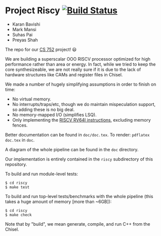 Project Riscy [![Build Status](https://travis-ci.com/mark-i-m/rocketchip.svg?token=z7ydGWURgxF6b4fcVtfN&branch=master)](https://travis-ci.com/mark-i-m/rocketchip)
=============

- Karan Bavishi
- Mark Mansi
- Suhas Pai
- Preyas Shah

The repo for our [CS
752](http://pages.cs.wisc.edu/~karu/courses/cs752/fall2016/wiki/index.php?n=Main.HomePage)
project! :smiley:

We are building a superscalar OOO RISCV processor optimized for high
performance rather than area or energy. In fact, while we tried to keep the
core synthesizeable, we are not really sure if it is due to the lack of
hardware structures like CAMs and register files in Chisel.

We made a number of hugely simplifying assumptions in order to finish on time:
- No virtual memory.
- No interrupts/traps/etc, though we do maintain mispeculation support, so
  adding these is no big deal.
- No memory-mapped I/O (simplifies LSQ).
- Only implementing the [RISCV RV64I
  instructions](https://riscv.org/specifications/), excluding memory fences.

Better documentation can be found in `doc/doc.tex`. To render: `pdflatex
doc.tex` in `doc`.

A diagram of the whole pipeline can be found in the `doc` directory.

Our implementation is entirely contained in the `riscy` subdirectory of this
repository.

To build and run module-level tests:
```
$ cd riscy
$ make test
```

To build and run top-level tests/benchmarks with the whole pipeline (this takes
a huge amount of memory [more than ~6GB]):
```
$ cd riscy
$ make check
```

Note that by "build", we mean generate, compile, and run C++ from the Chisel.
